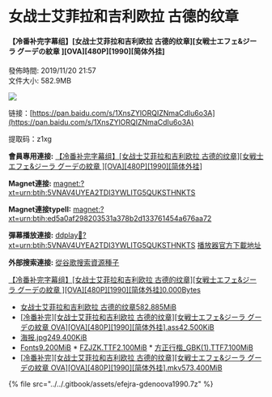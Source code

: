 # 女战士艾菲拉和吉利欧拉 古德的纹章

#### 【冷番补完字幕组】\[女战士艾菲拉和吉利欧拉 古德的纹章\]\[女戦士エフェ&ジーラ グーデの紋章 \]\[OVA\]\[480P\]\[1990\]\[简体外挂\]

  
發佈時間: 2019/11/20 21:57  
文件大小: 582.9MB

  


![](https://s2.ax1x.com/2019/11/20/MhKUmT.jpg)

链接：[https://pan.baidu.com/s/1XnsZYlORQIZNmaCdIu6o3A](https://pan.baidu.com/s/1XnsZYlORQIZNmaCdIu6o3A)

提取码：z1xg

  
**會員專用連接:** [【冷番补完字幕组】\[女战士艾菲拉和吉利欧拉 古德的纹章\]\[女戦士エフェ&ジーラ グーデの紋章 \]\[OVA\]\[480P\]\[1990\]\[简体外挂\]](https://dl.dmhy.org/2019/11/20/ed5a0af298203531a378b2d133761454a676aa72.torrent)

**Magnet連接:** [magnet:?xt=urn:btih:5VNAV4UYEA2TDI3YWLITG5QUKSTHNKTS](magnet:?xt=urn:btih:5VNAV4UYEA2TDI3YWLITG5QUKSTHNKTS&dn=&tr=http%3A%2F%2F104.238.198.186%3A8000%2Fannounce&tr=udp%3A%2F%2F104.238.198.186%3A8000%2Fannounce&tr=http%3A%2F%2Ftracker.openbittorrent.com%3A80%2Fannounce&tr=udp%3A%2F%2Ftracker3.itzmx.com%3A6961%2Fannounce&tr=http%3A%2F%2Ftracker4.itzmx.com%3A2710%2Fannounce&tr=http%3A%2F%2Ftracker.publicbt.com%3A80%2Fannounce&tr=http%3A%2F%2Ftracker.prq.to%2Fannounce&tr=http%3A%2F%2Fopen.acgtracker.com%3A1096%2Fannounce&tr=https%3A%2F%2Ft-115.rhcloud.com%2Fonly_for_ylbud&tr=http%3A%2F%2Ftracker1.itzmx.com%3A8080%2Fannounce&tr=http%3A%2F%2Ftracker2.itzmx.com%3A6961%2Fannounce&tr=udp%3A%2F%2Ftracker1.itzmx.com%3A8080%2Fannounce&tr=udp%3A%2F%2Ftracker2.itzmx.com%3A6961%2Fannounce&tr=udp%3A%2F%2Ftracker3.itzmx.com%3A6961%2Fannounce&tr=udp%3A%2F%2Ftracker4.itzmx.com%3A2710%2Fannounce)

**Magnet連接typeII:** [magnet:?xt=urn:btih:ed5a0af298203531a378b2d133761454a676aa72](magnet:?xt=urn:btih:ed5a0af298203531a378b2d133761454a676aa72)

**彈幕播放連接:** [ddplay:magnet:?xt=urn:btih:5VNAV4UYEA2TDI3YWLITG5QUKSTHNKTS](ddplay:magnet:?xt=urn:btih:5VNAV4UYEA2TDI3YWLITG5QUKSTHNKTS&dn=&tr=http%3A%2F%2F104.238.198.186%3A8000%2Fannounce&tr=udp%3A%2F%2F104.238.198.186%3A8000%2Fannounce&tr=http%3A%2F%2Ftracker.openbittorrent.com%3A80%2Fannounce&tr=udp%3A%2F%2Ftracker3.itzmx.com%3A6961%2Fannounce&tr=http%3A%2F%2Ftracker4.itzmx.com%3A2710%2Fannounce&tr=http%3A%2F%2Ftracker.publicbt.com%3A80%2Fannounce&tr=http%3A%2F%2Ftracker.prq.to%2Fannounce&tr=http%3A%2F%2Fopen.acgtracker.com%3A1096%2Fannounce&tr=https%3A%2F%2Ft-115.rhcloud.com%2Fonly_for_ylbud&tr=http%3A%2F%2Ftracker1.itzmx.com%3A8080%2Fannounce&tr=http%3A%2F%2Ftracker2.itzmx.com%3A6961%2Fannounce&tr=udp%3A%2F%2Ftracker1.itzmx.com%3A8080%2Fannounce&tr=udp%3A%2F%2Ftracker2.itzmx.com%3A6961%2Fannounce&tr=udp%3A%2F%2Ftracker3.itzmx.com%3A6961%2Fannounce&tr=udp%3A%2F%2Ftracker4.itzmx.com%3A2710%2Fannounce) [播放器官方下載地址](http://www.dandanplay.com/?from=dmhy)

**外部搜索連接:** [從谷歌搜索資源種子](https://www.google.com/search?oe=utf-8&q=ed5a0af298203531a378b2d133761454a676aa72)

  


 [【冷番补完字幕组】\[女战士艾菲拉和吉利欧拉 古德的纹章\]\[女戦士エフェ&ジーラ グーデの紋章 \]\[OVA\]\[480P\]\[1990\]\[简体外挂\]0.000Bytes](https://share.dmhy.org/topics/view/529350_OVA_480P_1990.html#)

*  [女战士艾菲拉和吉利欧拉 古德的纹章582.885MiB](https://share.dmhy.org/topics/view/529350_OVA_480P_1990.html#)
  *  [\[冷番补完\]\[女战士艾菲拉和吉利欧拉 古德的纹章\]\[女戦士エフェ&ジーラ グーデの紋章 OVA\]\[OVA\]\[480P\]\[1990\]\[简体外挂\].ass42.500KiB](https://share.dmhy.org/topics/view/529350_OVA_480P_1990.html#)
  *  [海报.jpg249.400KiB](https://share.dmhy.org/topics/view/529350_OVA_480P_1990.html#)
  *  [Fonts9.200MiB](https://share.dmhy.org/topics/view/529350_OVA_480P_1990.html#)
    *  [FZJZK.TTF2.100MiB](https://share.dmhy.org/topics/view/529350_OVA_480P_1990.html#)
    *  [方正行楷\_GBK\(1\).TTF7.100MiB](https://share.dmhy.org/topics/view/529350_OVA_480P_1990.html#)
  *  [\[冷番补完\]\[女战士艾菲拉和吉利欧拉 古德的纹章\]\[女戦士エフェ&ジーラ グーデの紋章 OVA\]\[OVA\]\[480P\]\[1990\]\[简体外挂\].mkv573.400MiB](https://share.dmhy.org/topics/view/529350_OVA_480P_1990.html#)

{% file src="../../.gitbook/assets/efejra-gdenoova1990.7z" %}

